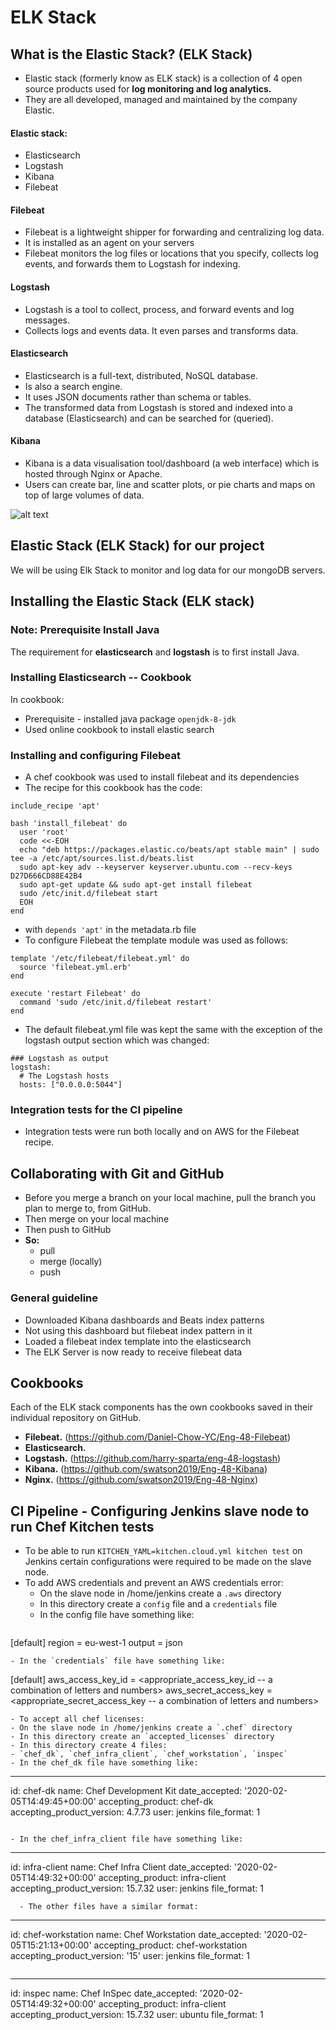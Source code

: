 # ELK Stack

## What is the Elastic Stack? (ELK Stack)
- Elastic stack (formerly know as ELK stack) is a collection of 4 open source products used for **log monitoring and log analytics.**
- They are all developed, managed and maintained by the company Elastic.

#### Elastic stack:
- Elasticsearch
- Logstash
- Kibana
- Filebeat

#### Filebeat
- Filebeat is a lightweight shipper for forwarding and centralizing log data.
- It is installed as an agent on your servers
- Filebeat monitors the log files or locations that you specify, collects log events, and forwards them to Logstash for indexing.


#### Logstash
- Logstash is a tool to collect, process, and forward events and log messages.
- Collects logs and events data. It even parses and transforms data.

#### Elasticsearch
- Elasticsearch is a full-text, distributed, NoSQL database.
- Is also a search engine.
- It uses JSON documents rather than schema or tables.
- The transformed data from Logstash is stored and indexed into a database (Elasticsearch) and can be searched for (queried).


#### Kibana
- Kibana is a data visualisation tool/dashboard (a web interface) which is hosted through Nginx or Apache.
- Users can create bar, line and scatter plots, or pie charts and maps on top of large volumes of data.

![alt text](https://www.guru99.com/images/tensorflow/082918_1504_ELKStackTut2.png)

## Elastic Stack (ELK Stack) for our project
We will be using Elk Stack to monitor and log data for our mongoDB servers.

## Installing the Elastic Stack (ELK stack)

### Note: Prerequisite Install Java
The requirement for **elasticsearch** and **logstash** is to first install Java.

### Installing Elasticsearch -- Cookbook
In cookbook:
- Prerequisite - installed java package `openjdk-8-jdk`
- Used online cookbook to install elastic search

### Installing and configuring Filebeat
- A chef cookbook was used to install filebeat and its dependencies
- The recipe for this cookbook has the code:

````
include_recipe 'apt'

bash 'install_filebeat' do
  user 'root'
  code <<-EOH
  echo "deb https://packages.elastic.co/beats/apt stable main" | sudo tee -a /etc/apt/sources.list.d/beats.list
  sudo apt-key adv --keyserver keyserver.ubuntu.com --recv-keys D27D666CD88E42B4
  sudo apt-get update && sudo apt-get install filebeat
  sudo /etc/init.d/filebeat start
  EOH
end
````
- with ``depends 'apt'`` in the metadata.rb file
- To configure Filebeat the template module was used as follows:

````
template '/etc/filebeat/filebeat.yml' do
  source 'filebeat.yml.erb'
end

execute 'restart Filebeat' do
  command 'sudo /etc/init.d/filebeat restart'
end
````
- The default filebeat.yml file was kept the same with the exception of the logstash output section which was changed:
````
### Logstash as output
logstash:
  # The Logstash hosts
  hosts: ["0.0.0.0:5044"]
````

### Integration tests for the CI pipeline
- Integration tests were run both locally and on AWS for the Filebeat recipe.

## Collaborating with Git and GitHub
- Before you merge a branch on your local machine, pull the branch you plan to merge to, from GitHub.
- Then merge on your local machine
- Then push to GitHub
- **So:**
  - pull
  - merge (locally)
  - push

### General guideline
  - Downloaded Kibana dashboards and Beats index patterns
  - Not using this dashboard but filebeat index pattern in it
  - Loaded a filebeat index template into the elasticsearch
  - The ELK Server is now ready to receive filebeat data

## Cookbooks
Each of the ELK stack components has the own cookbooks saved in their individual repository on GitHub.
- **Filebeat.** (https://github.com/Daniel-Chow-YC/Eng-48-Filebeat)
- **Elasticsearch.**
- **Logstash.** (https://github.com/harry-sparta/eng-48-logstash)
- **Kibana.** (https://github.com/swatson2019/Eng-48-Kibana)
- **Nginx.** (https://github.com/swatson2019/Eng-48-Nginx)

## CI Pipeline - Configuring Jenkins slave node to run Chef Kitchen tests
- To be able to run `KITCHEN_YAML=kitchen.cloud.yml kitchen test` on Jenkins certain configurations were required to be made on the slave node.
- To add AWS credentials and prevent an AWS credentials error:
  - On the slave node in /home/jenkins create a `.aws` directory
  - In this directory create a `config` file and a `credentials` file
  - In the config file have something like:
  ````
[default]
region = eu-west-1
output = json

  ````
  - In the `credentials` file have something like:
  ````
[default]
aws_access_key_id = <appropriate_access_key_id -- a combination of letters and numbers>
aws_secret_access_key = <appropriate_secret_access_key -- a combination of letters and numbers>
  ````
- To accept all chef licenses:
  - On the slave node in /home/jenkins create a `.chef` directory
  - In this directory create an `accepted_licenses` directory
  - In this directory create 4 files:
  - `chef_dk`, `chef_infra_client`, `chef_workstation`, `inspec`
  - In the chef_dk file have something like:
  ````
---
id: chef-dk
name: Chef Development Kit
date_accepted: '2020-02-05T14:49:45+00:00'
accepting_product: chef-dk
accepting_product_version: 4.7.73
user: jenkins
file_format: 1
  ````

  - In the chef_infra_client file have something like:
````
---
id: infra-client
name: Chef Infra Client
date_accepted: '2020-02-05T14:49:32+00:00'
accepting_product: infra-client
accepting_product_version: 15.7.32
user: jenkins
file_format: 1
````
  - The other files have a similar format:
  ````
  ---
  id: chef-workstation
  name: Chef Workstation
  date_accepted: '2020-02-05T15:21:13+00:00'
  accepting_product: chef-workstation
  accepting_product_version: '15'
  user: jenkins
  file_format: 1

  ````
  ````
  ---
  id: inspec
  name: Chef InSpec
  date_accepted: '2020-02-05T14:49:32+00:00'
  accepting_product: infra-client
  accepting_product_version: 15.7.32
  user: ubuntu
  file_format: 1
  ````
